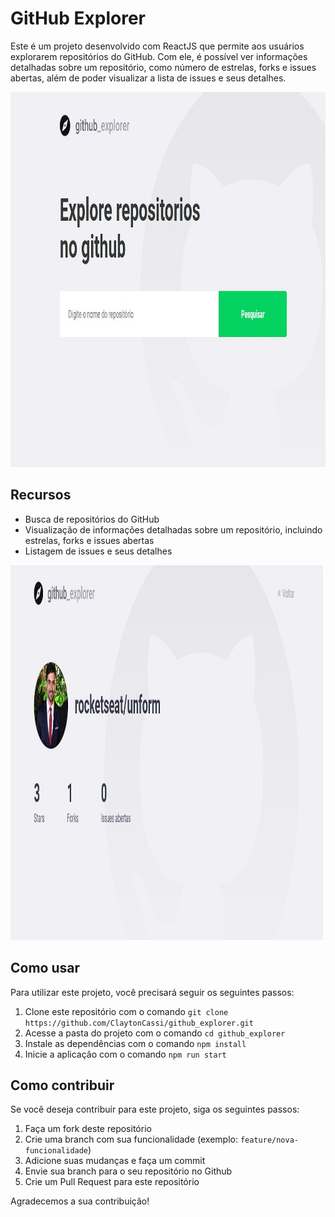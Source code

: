 <h1>GitHub Explorer</h1>
<p>Este é um projeto desenvolvido com ReactJS que permite aos usuários explorarem repositórios do GitHub. Com ele, é possível ver informações detalhadas sobre um repositório, como número de estrelas, forks e issues abertas, além de poder visualizar a lista de issues e seus detalhes.</p>

<img src="src/assets/github-explorer.jpg" alt="github" width="1000" height="600">



<h2>Recursos</h2>
<ul>
  <li>Busca de repositórios do GitHub</li>
  <li>Visualização de informações detalhadas sobre um repositório, incluindo estrelas, forks e issues abertas</li>
  <li>Listagem de issues e seus detalhes</li>
</ul>

<img src="src/assets/github-explorer-result.jpg" alt="github" width="500" height="600">
</br>
<h2>Como usar</h2>



<p>Para utilizar este projeto, você precisará seguir os seguintes passos:</p>
<ol>
  <li>Clone este repositório com o comando <code>git clone https://github.com/ClaytonCassi/github_explorer.git</code></li>
  <li>Acesse a pasta do projeto com o comando <code>cd github_explorer</code></li>
  <li>Instale as dependências com o comando <code>npm install</code></li>
  <li>Inicie a aplicação com o comando <code>npm run start</code></li>
</ol>
<h2>Como contribuir</h2>
<p>Se você deseja contribuir para este projeto, siga os seguintes passos:</p>
<ol>
  <li>Faça um fork deste repositório</li>
  <li>Crie uma branch com sua funcionalidade (exemplo: <code>feature/nova-funcionalidade</code>)</li>
  <li>Adicione suas mudanças e faça um commit</li>
  <li>Envie sua branch para o seu repositório no Github</li>
  <li>Crie um Pull Request para este repositório</li>
</ol>
<p>Agradecemos a sua contribuição!</p>

